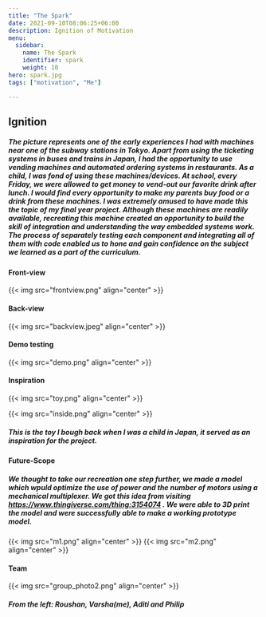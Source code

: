 ```yaml
---
title: "The Spark"
date: 2021-09-10T08:06:25+06:00
description: Ignition of Motivation
menu:
  sidebar:
    name: The Spark
    identifier: spark
    weight: 10
hero: spark.jpg
tags: ["motivation", "Me"]

---
```

## Ignition
##### The picture represents one of the early experiences I had with machines near one of the subway stations in Tokyo. Apart from using the ticketing systems in buses and trains in Japan, I had the opportunity to use vending machines and automated ordering systems in restaurants. As a child, I was fond of using these machines/devices. At school, every Friday, we were allowed to get money to vend-out our favorite drink after lunch. I would find every opportunity to  make my parents buy food or a drink from these machines. I was extremely amused to have made this the topic of my final year project. Although these machines are readily available, recreating this machine created an opportunity to build the skill of integration and understanding the way embedded systems work. The process of separately testing each component and integrating all of them with code enabled us to hone and gain confidence on the subject we learned as a part of the curriculum.


#### Front-view
{{< img src="frontview.png" align="center" >}}

#### Back-view
{{< img src="backview.jpeg" align="center" >}}
 
#### Demo testing
{{< img src="demo.png" align="center" >}}

#### Inspiration
{{< img src="toy.png" align="center" >}}

{{< img src="inside.png" align="center" >}}

##### This is the toy I bough back when I was a child in Japan, it served as an inspiration for the project.

#### Future-Scope
##### We thought to take our recreation one step further, we made a model which wpuld optimize the use of power and the number of motors using a mechanical multiplexer. We got this idea from visiting https://www.thingiverse.com/thing:3154074 . We were able to 3D print the model and were successfully able to make a working prototype model.

{{< img src="m1.png" align="center" >}}
{{< img src="m2.png" align="center" >}}

#### Team 
{{< img src="group_photo2.png" align="center" >}}
##### From the left: Roushan, Varsha(me), Aditi and Philip

